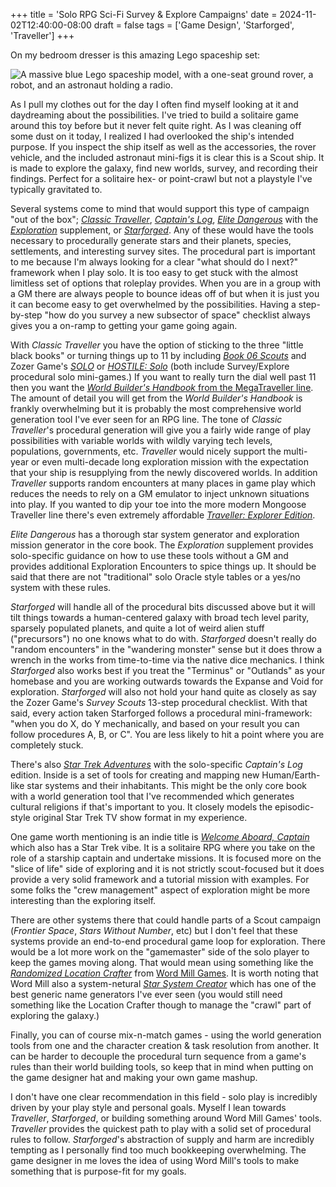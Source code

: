 +++
title = 'Solo RPG Sci-Fi Survey & Explore Campaigns'
date = 2024-11-02T12:40:00-08:00
draft = false
tags = ['Game Design', 'Starforged', 'Traveller']
+++

On my bedroom dresser is this amazing Lego spaceship set:

![A massive blue Lego spaceship model, with a one-seat ground rover, a robot, and an astronaut holding a radio.](/blog/_1730576492-Galaxy-Explorer.png "1730576492-Galaxy-Explorer.png")

As I pull my clothes out for the day I often find myself looking at it and daydreaming about the possibilities. I've tried to build a solitaire game around this toy before but it never felt quite right. As I was cleaning off some dust on it today, I realized I had overlooked the ship's intended purpose. If you inspect the ship itself as well as the accessories, the rover vehicle, and the included astronaut mini-figs it is clear this is a Scout ship. It is made to explore the galaxy, find new worlds, survey, and recording their findings. Perfect for a solitaire hex- or point-crawl but not a playstyle I've typically gravitated to.

Several systems come to mind that would support this type of campaign "out of the box"; _[Classic Traveller][]_, _[Captain's Log][]_, _[Elite Dangerous][]_ with the _[Exploration][EDExplore]_ supplement, or _[Starforged][]_. Any of these would have the tools necessary to procedurally generate stars and their planets, species, settlements, and interesting survey sites. The procedural part is important to me because I'm always looking for a clear "what should do I next?" framework when I play solo. It is too easy to get stuck with the almost limitless set of options that roleplay provides. When you are in a group with a GM there are always people to bounce ideas off of but when it is just you it can become easy to get overwhelmed by the possibilities. Having a step-by-step "how do you survey a new subsector of space" checklist always gives you a on-ramp to getting your game going again.

With _Classic Traveller_ you have the option of sticking to the three "little black books" or turning things up to 11 by including _[Book 06 Scouts][]_ and Zozer Game's _[SOLO][]_ or _[HOSTILE: Solo][HOSTILE-Solo]_ (both include Survey/Explore procedural solo mini-games.)  If you want to really turn the dial well past 11 then you want the [_World Builder's Handbook_ from the MegaTraveller line][mt-wbh]. The amount of detail you will get from the _World Builder's Handbook_ is frankly overwhelming but it is probably the most comprehensive world generation tool I've ever seen for an RPG line. The tone of _Classic Traveller_'s procedural generation will give you a fairly wide range of play possibilities with variable worlds with wildly varying tech levels, populations, governments, etc. _Traveller_ would nicely support the multi-year or even multi-decade long exploration mission with the expectation that your ship is resupplying from the newly discovered worlds. In addition _Traveller_ supports random encounters at many places in game play which reduces the needs to rely on a GM emulator to inject unknown situations into play. If you wanted to dip your toe into the more modern Mongoose Traveller line there's even extremely affordable _[Traveller: Explorer Edition][]_.

_Elite Dangerous_ has a thorough star system generator and exploration mission generator in the core book. The _Exploration_ supplement provides solo-specific guidance on how to use these tools without a GM and provides additional Exploration Encounters to spice things up. It should be said that there are not "traditional" solo Oracle style tables or a yes/no system with these rules.

_Starforged_ will handle all of the procedural bits discussed above but it will tilt things towards a human-centered galaxy with broad tech level parity, sparsely populated planets, and quite a lot of weird alien stuff ("precursors") no one knows what to do with. _Starforged_ doesn't really do "random encounters" in the "wandering monster" sense but it does throw a wrench in the works from time-to-time via the native dice mechanics. I think _Starforged_ also works best if you treat the "Terminus" or "Outlands" as your homebase and you are working outwards towards the Expanse and Void for exploration. _Starforged_ will also not hold your hand quite as closely as say the Zozer Game's _Survey Scouts_ 13-step procedural checklist. With that said, every action taken Starforged follows a procedural mini-framework: "when you do X, do Y mechanically, and based on your result you can follow procedures A, B, or C". You are less likely to hit a point where you are completely stuck.

There's also _[Star Trek Adventures][]_ with the solo-specific _Captain's Log_ edition. Inside is a set of tools for creating and mapping new Human/Earth-like star systems and their inhabitants. This might be the only core book with a world generation tool that I've recommended which generates cultural religions if that's important to you. It closely models the episodic-style original Star Trek TV show format in my experience.

One game worth mentioning is an indie title is _[Welcome Aboard, Captain][]_ which also has a Star Trek vibe. It is a solitaire RPG where you take on the role of a starship captain and undertake missions. It is focused more on the "slice of life" side of exploring and it is not strictly scout-focused but it does provide a very solid framework and a tutorial mission with examples. For some folks the "crew management" aspect of exploration might be more interesting than the exploring itself.

There are other systems there that could handle parts of a Scout campaign (_Frontier Space_, _Stars Without Number_, etc) but I don't feel that these systems provide an end-to-end procedural game loop for exploration. There would be a lot more work on the "gamemaster" side of the solo player to keep the games moving along. That would mean using something like the _[Randomized Location Crafter][]_ from [Word Mill Games][]. It is worth noting that Word Mill also a system-netural _[Star System Creator][]_ which has one of the best generic name generators I've ever seen (you would still need something like the Location Crafter though to manage the "crawl" part of exploring the galaxy.)

Finally, you can of course mix-n-match games - using the world generation tools from one and the character creation & task resolution from another. It can be harder to decouple the procedural turn sequence from a game's rules than their world building tools, so keep that in mind when putting on the game designer hat and making your own game mashup.

I don't have one clear recommendation in this field - solo play is incredibly driven by your play style and personal goals. Myself I lean towards _Traveller_, _Starforged_, or building something around Word Mill Games' tools. _Traveller_ provides the quickest path to play with a solid set of procedural rules to follow. _Starforged_'s abstraction of supply and harm are incredibly tempting as I personally find too much bookkeeping overwhelming. The game designer in me loves the idea of using Word Mill's tools to make something that is purpose-fit for my goals.

[1]: https://www.lego.com/en-us/product/galaxy-explorer-10497
[Traveller: Explorer Edition]: https://www.drivethrurpg.com/en/product/380244/traveller-explorer-s-edition
[Classic Traveller]: https://www.farfuture.net
[Starforged]: https://tomkinpress.com/pages/ironsworn-starforged
[Captain's Log]: https://modiphius.us/collections/star-trek-adventures-tabletop-rpg/products/sta-captains-log-solo-roleplaying-game
[Elite Dangerous]: https://www.spidermindgames.com/pages/elite-dangerous-rpg
[EDExplore]: https://www.spidermindgames.com/collections/elite-dangerous-role-playing-game/products/exploration-supplement-softback
[Book 06 Scouts]: https://www.drivethrurpg.com/en/product/80174/classic-traveller-ct-b06-scouts
[SOLO]: https://www.paulelliottbooks.com/solo.html
[HOSTILE-Solo]: https://www.paulelliottbooks.com/hostile-solo.html
[Star Trek Adventures]: https://modiphius.us/collections/star-trek-adventures-tabletop-rpg
[mt-wbh]: https://wiki.travellerrpg.com/World_Builder%27s_Handbook
[Randomized Location Crafter]: https://www.drivethrurpg.com/en/product/345652/mythic-magazine-volume-2
[Star System Creator]: https://www.drivethrurpg.com/en/product/497555/mythic-magazine-volume-46?src=hottest_filtered
[Word Mill Games]: https://www.wordmillgames.com
[Welcome Aboard, Captain]: https://lonespelunker.itch.io/welcome-aboard-captain
